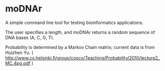 # moDNAr

A simple command line tool for testing bioinformatics applications.

The user specifies a length, and moDNAr returns a random sequence of DNA bases (A, C, G, T).

Probability is determined by a Markov Chain matrix; current data is from Huizhen Yu.
( http://www.cs.helsinki.fi/group/cosco/Teaching/Probability/2010/lecture2_MC.4pg.pdf )





